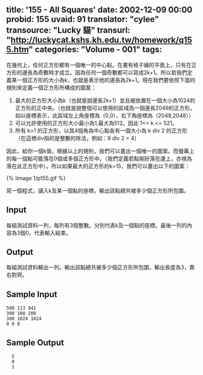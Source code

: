 title: '155 - All Squares'
date: 2002-12-09 00:00
probid: 155
uvaid: 91
translator: "cylee"
transource: "Lucky 貓"
transurl: "http://luckycat.kshs.kh.edu.tw/homework/q155.htm"
categories: "Volume - 001"
tags:
---

在幾何上，任何正方形都有一個唯一的中心點。在畫有格子線的平面上，只有在正方形的邊長為奇數時才成立。因為任何一個奇數都可以寫成2k+1。所以若我們定義某一個正方形的大小為k，也就是表示他的邊長為2k+1。現在我們要依照下面的規則來定義一個正方形所構成的圖案：

1. 最大的正方形大小為k（也就是說邊長2k+1）並且被放置在一個大小為1024的正方形的正中央。（也就是說整個可以使用的區域為一個邊長2049的正方形，如以座標表示，此區域左上角座標為（0,0），右下角座標為（2048,2048））
2. 可以允許使用的正方形大小最小為1,最大為512。因此 1<= k <= 521。
3. 所有 k>1 的正方形，以其4個角為中心點各有一個大小為 k div 2 的正方形（在這裡div指的是整數的除法，例如：9 div 2 = 4）

因此，給你一個k值，根據以上的規則，我們可以畫出一個唯一的圖案。而螢幕上的每一個點可能落在0個或多個正方形中。（我們定義若點剛好落在邊上，亦視為落在此正方形中）。所以如果最大的正方形的k=15，我們可以畫出以下的圖案：

{% limage 1/p155.gif %}

寫一個程式，讀入k及某一個點的座標，輸出該點總共被多少個正方形所包圍。

<!-- more -->

## Input ##

每組測試資料一列，每列有3個整數。分別代表k及一個點的座標。最後一列的內容為3個0，代表輸入結束。

## Output ##

每組測試資料輸出一列。輸出該點總共被多少個正方形所包圍，輸出長度為3，靠右對齊。

## Sample Input ##

	500 113 941
	300 100 200
	300 1024 1024
	0 0 0

## Sample Output ##

	  5
	  0
	  1